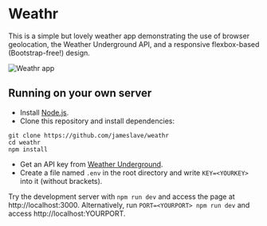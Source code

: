 # Weathr
This is a simple but lovely weather app demonstrating the use of browser geolocation, the Weather Underground API, and a responsive flexbox-based (Bootstrap-free!) design.

![Weathr app](http://easycaptures.com/fs/uploaded/988/7878092824.jpg)

## Running on your own server
* Install [Node.js](https://nodejs.org/en/). 
* Clone this repository and install dependencies:
```
git clone https://github.com/jameslave/weathr
cd weathr
npm install
```
* Get an API key from [Weather Underground](https://www.wunderground.com/weather/api/).
* Create a file named `.env` in the root directory and write `KEY=<YOURKEY>` into it (without brackets).

Try the development server with `npm run dev` and access the page at http://localhost:3000. Alternatively, run `PORT=<YOURPORT> npm run dev` and access http://localhost:YOURPORT.

